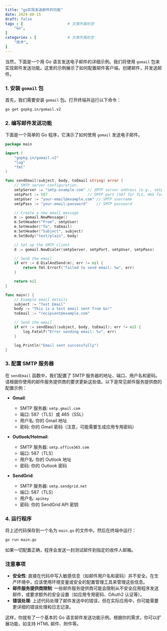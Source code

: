 ```yaml
---
title: "go实现发送邮件的功能"
date: 2024-08-15
draft: false
tags : [                    # 文章所属标签
    "Go", 
]
categories : [              # 文章所属标签
    "技术",
]
---
```



当然，下面是一个用 Go 语言发送电子邮件的详细示例。我们将使用 `gomail` 包来实现邮件发送功能。这里的示例展示了如何配置邮件客户端，创建邮件，并发送邮件。

### 1. 安装 `gomail` 包

首先，我们需要安装 `gomail` 包。打开终端并运行以下命令：

```sh
go get gopkg.in/gomail.v2
```

### 2. 编写邮件发送功能

下面是一个简单的 Go 程序，它演示了如何使用 `gomail` 发送电子邮件。

```go
package main

import (
    "gopkg.in/gomail.v2"
    "log"
    "fmt"
)

func sendEmail(subject, body, toEmail string) error {
    // SMTP server configuration.
    smtpServer := "smtp.example.com" // SMTP server address (e.g., smtp.gmail.com for Gmail)
    smtpPort := 587                  // SMTP port (587 for TLS, 465 for SSL)
    smtpUser := "your-email@example.com" // SMTP username
    smtpPass := "your-email-password"    // SMTP password

    // Create a new email message
    m := gomail.NewMessage()
    m.SetHeader("From", smtpUser)
    m.SetHeader("To", toEmail)
    m.SetHeader("Subject", subject)
    m.SetBody("text/plain", body)

    // Set up the SMTP client
    d := gomail.NewDialer(smtpServer, smtpPort, smtpUser, smtpPass)

    // Send the email
    if err := d.DialAndSend(m); err != nil {
        return fmt.Errorf("failed to send email: %w", err)
    }

    return nil
}

func main() {
    // Example email details
    subject := "Test Email"
    body := "This is a test email sent from Go!"
    toEmail := "recipient@example.com"

    // Send the email
    if err := sendEmail(subject, body, toEmail); err != nil {
        log.Fatalf("Error sending email: %v", err)
    }

    log.Println("Email sent successfully")
}
```

### 3. 配置 SMTP 服务器

在 `sendEmail` 函数中，我们配置了 SMTP 服务器的地址、端口、用户名和密码。请根据你使用的邮件服务提供商的要求更新这些值。以下是常见邮件服务提供商的配置示例：

- **Gmail**:
  - SMTP 服务器: `smtp.gmail.com`
  - 端口: 587（TLS）或 465（SSL）
  - 用户名: 你的 Gmail 地址
  - 密码: 你的 Gmail 密码（注意，可能需要生成应用专用密码）

- **Outlook/Hotmail**:
  - SMTP 服务器: `smtp.office365.com`
  - 端口: 587（TLS）
  - 用户名: 你的 Outlook 地址
  - 密码: 你的 Outlook 密码

- **SendGrid**:
  - SMTP 服务器: `smtp.sendgrid.net`
  - 端口: 587（TLS）
  - 用户名: `apikey`
  - 密码: 你的 SendGrid API 密钥

### 4. 运行程序

将上述代码保存到一个名为 `main.go` 的文件中。然后在终端中运行：

```sh
go run main.go
```

如果一切配置正确，程序会发送一封测试邮件到指定的收件人邮箱。

### 注意事项

- **安全性**: 直接在代码中写入敏感信息（如邮件用户名和密码）并不安全。在生产环境中，应该使用环境变量或安全的配置管理工具来管理这些信息。
- **邮件服务提供商限制**: 一些邮件服务提供商可能会限制从不安全应用程序发送邮件，或要求额外的安全设置（如应用专用密码、OAuth2 认证等）。
- **错误处理**: 上述代码处理了邮件发送中的错误，但在实际应用中，你可能需要更详细的错误处理和日志记录。

这样，你就有了一个基本的 Go 语言邮件发送功能示例。根据你的需求，你可以扩展功能，如支持 HTML 邮件、附件等。
